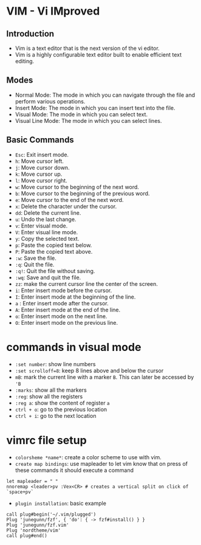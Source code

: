 # VIM - Vi IMproved
## Introduction
- Vim is a text editor that is the next version of the vi editor.
- Vim is a highly configurable text editor built to enable efficient text editing.

## Modes
- Normal Mode: The mode in which you can navigate through the file and perform various operations.
- Insert Mode: The mode in which you can insert text into the file.
- Visual Mode: The mode in which you can select text.
- Visual Line Mode: The mode in which you can select lines.

## Basic Commands
- `Esc`: Exit insert mode.
- `h`: Move cursor left.
- `j`: Move cursor down.
- `k`: Move cursor up.
- `l`: Move cursor right.
- `w`: Move cursor to the beginning of the next word.
- `b`: Move cursor to the beginning of the previous word.
- `e`: Move cursor to the end of the next word.
- `x`: Delete the character under the cursor.
- `dd`: Delete the current line.
- `u`: Undo the last change.
- `v`: Enter visual mode.
- `V`: Enter visual line mode.
- `y`: Copy the selected text.
- `p`: Paste the copied text below.
- `P`: Paste the copied text above.
- `:w`: Save the file.
- `:q`: Quit the file.
- `:q!`: Quit the file without saving.
- `:wq`: Save and quit the file.
- `zz`: make the current cursor line the center of the screen.
- `i`: Enter insert mode before the cursor.
- `I`: Enter insert mode at the beginning of the line.
- `a` : Enter insert mode after the cursor.
- `A`: Enter insert mode at the end of the line.
- `o`: Enter insert mode on the next line.
- `O`: Enter insert mode on the previous line.

# commands in visual mode
- `:set number`: show line numbers
- `:set scrolloff=8`: keep 8 lines above and below the cursor
- `mB`: mark the current line with a marker `B`. This can later be accessed by `'B`
- `:marks`: show all the markers
- `:reg`: show all the registers
- `:reg a`: show the content of register `a`
- `ctrl + o`: go to the previous location
- `ctrl + i`: go to the next location


# vimrc file setup
- `colorsheme *name*`: create a color scheme to use with vim. 
- `create map bindings`: use mapleader to let vim know that on press of these commands it should execute a command
``` shell
let mapleader = " "
nnoremap <leader>pv :Vex<CR> # creates a vertical split on click of `space+pv`
```
- `plugin installation`: basic example
``` Shell
call plug#begin('~/.vim/plugged')
Plug 'junegunn/fzf', { 'do': { -> fzf#install() } }
Plug 'junegunn/fzf.vim'
Plug 'nordtheme/vim'
call plug#end()
```
